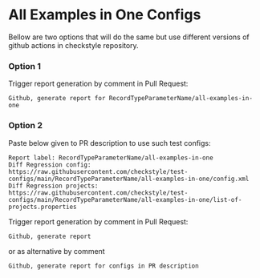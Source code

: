 # All Examples in One Configs

Bellow are two options that will do the same but use different versions
of github actions in checkstyle repository.


### Option 1
Trigger report generation by comment in Pull Request:
```
Github, generate report for RecordTypeParameterName/all-examples-in-one
```

### Option 2

Paste below given to PR description to use such test configs:
```
Report label: RecordTypeParameterName/all-examples-in-one
Diff Regression config: https://raw.githubusercontent.com/checkstyle/test-configs/main/RecordTypeParameterName/all-examples-in-one/config.xml
Diff Regression projects: https://raw.githubusercontent.com/checkstyle/test-configs/main/RecordTypeParameterName/all-examples-in-one/list-of-projects.properties
```

Trigger report generation by comment in Pull Request:
```
Github, generate report
```
or as alternative by comment
```
Github, generate report for configs in PR description
```
